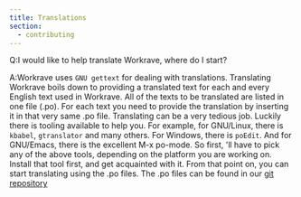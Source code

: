 ```yaml
---
title: Translations
section:
  - contributing
---
```

Q:I would like to help translate Workrave, where do I start?

A:Workrave uses `GNU gettext` for dealing with translations. Translating
Workrave boils down to providing a translated text for each and every English
text used in Workrave. All of the texts to be translated are listed in one file
(.po). For each text you need to provide the translation by inserting it in that
very same .po file. Translating can be a very tedious job. Luckily there is
tooling available to help you. For example, for GNU/Linux, there is `kbabel`,
`gtranslator` and many others. For Windows, there is `poEdit`. And for
GNU/Emacs, there is the excellent M-x po-mode. So first, 'll have to pick any of
the above tools, depending on the platform you are working on. Install that tool
first, and get acquainted with it. From that point on, you can start translating
using the .po files.  The .po files can be found in our
[git repository](http://github.com/rcaelers/workrave/blob/master/po/)

